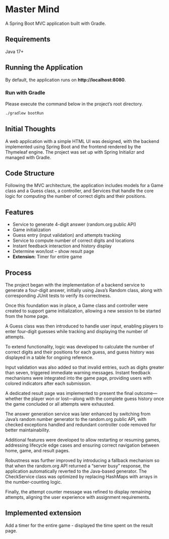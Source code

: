 # Master Mind
A Spring Boot MVC application built with Gradle.

## Requirements
Java 17+

## Running the Application
By default, the application runs on **http://localhost:8080**.

### Run with Gradle
Please execute the command below in the project’s root directory.
```bash
./gradlew bootRun
```

## Initial Thoughts
A web application with a simple HTML UI was designed, with the backend implemented using Spring Boot and the frontend rendered by the Thymeleaf engine. The project was set up with Spring Initializr and managed with Gradle. 


## Code Structure
Following the MVC architecture, the application includes models for a Game class and a Guess class, a controller, and Services that handle the core logic for computing the number of correct digits and their positions.

## Features
- Service to generate 4-digit answer (random.org public API)
- Game initialization
- Guess entry (input validation) and attempts tracking
- Service to compute number of correct digits and locations
- Instant feedback interaction and history display
- Determine won/lost – show result page
- **Extension:** Timer for entire game

## Process
The project began with the implementation of a backend service to generate a four-digit answer, initially using Java’s Random class, along with corresponding JUnit tests to verify its correctness. 

Once this foundation was in place, a Game class and controller were created to support game initialization, allowing a new session to be started from the home page. 

A Guess class was then introduced to handle user input, enabling players to enter four-digit guesses while tracking and displaying the number of attempts. 

To extend functionality, logic was developed to calculate the number of correct digits and their positions for each guess, and guess history was displayed in a table for ongoing reference. 

Input validation was also added so that invalid entries, such as digits greater than seven, triggered immediate warning messages. Instant feedback mechanisms were integrated into the game page, providing users with colored indicators after each submission. 

A dedicated result page was implemented to present the final outcome—whether the player won or lost—along with the complete guess history once the game concluded or all attempts were exhausted. 

The answer generation service was later enhanced by switching from Java’s random number generator to the random.org public API, with checked exceptions handled and redundant controller code removed for better maintainability. 

Additional features were developed to allow restarting or resuming games, addressing lifecycle edge cases and ensuring correct navigation between home, game, and result pages. 

Robustness was further improved by introducing a fallback mechanism so that when the random.org API returned a “server busy” response, the application automatically reverted to the Java-based generator. The CheckService class was optimized by replacing HashMaps with arrays in the number-counting logic. 

Finally, the attempt counter message was refined to display remaining attempts, aligning the user experience with assignment requirements.

## Implemented extension
Add a timer for the entire game - displayed the time spent on the result page.
